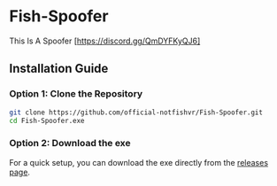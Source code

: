 # Fish-Spoofer
This Is A Spoofer [https://discord.gg/QmDYFKyQJ6]

## Installation Guide


### Option 1: Clone the Repository

```bash
git clone https://github.com/official-notfishvr/Fish-Spoofer.git
cd Fish-Spoofer.exe
```

### Option 2: Download the exe

For a quick setup, you can download the exe directly from the [releases page](https://github.com/official-notfishvr/Fish-Spoofer/releases/download/V1/Fish-Spoofer.exe).
